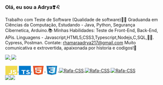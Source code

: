 ### Olá, eu sou a Adrya❣️♌

Trabalho com Teste de Software (Qualidade de software)👩‍💼
Graduanda em Ciências da Computação, Estudando - Java, Python, Segurança Cibernetica, Arduino.📚
Minhas Habilidades: Teste de Front-End, Back-End, APis. Linguagens - Javascript,HTML5,CSS3,Typescript,Nodejs,C,SQL,👩‍💻. Cypress, Postman.
Contate: rhamaraadrya217@gmail.com
Muito comunicativa e extrovertida, apaixonada por historia e codigos!💜

<div>
  <a href="https://github.com/adryarhamara">
  <img height = "180em" src = "https://github-readme-stats.vercel.app/api?username=adryarhamara&show_icons=true&theme=jolly&include_all_commits=true&count_private=true" />
  <img height = "180em" src = "https://github-readme-stats.vercel.app/api/top-langs/?username=adryarhamara&layout=compact&langs_count=7&theme=jolly" />
</div> 
  <div>
    <div style="display: inline_block"><br>
  <img align="center" alt="Rafa-Js" height="30" width="40" src="https://raw.githubusercontent.com/devicons/devicon/master/icons/javascript/javascript-plain.svg">
  <img align="center" alt="Rafa-Ts" height="30" width="40" src="https://raw.githubusercontent.com/devicons/devicon/master/icons/typescript/typescript-plain.svg">
  <img align="center" alt="Rafa-HTML" height="30" width="40" src="https://raw.githubusercontent.com/devicons/devicon/master/icons/html5/html5-original.svg">
  <img align="center" alt="Rafa-CSS" height="30" width="40" src="https://raw.githubusercontent.com/devicons/devicon/master/icons/css3/css3-original.svg">
  <img align="center" alt="Rafa-CSS" height="40" width="50" src="https://cdn.jsdelivr.net/gh/devicons/devicon/icons/c/c-original.svg" />
  <img align="center" alt="Rafa-CSS" height="40" width="50" src="https://cdn.jsdelivr.net/gh/devicons/devicon/icons/arduino/arduino-original-wordmark.svg" />
  <img align="center" alt="Rafa-CSS" height="40" width="50" src="https://cdn.jsdelivr.net/gh/devicons/devicon/icons/docker/docker-original-wordmark.svg" />
    </div>
    
  <div>
  <a href="https://www.linkedin.com/in/adrya-sabino-gomes-151767204" target="_blank"> <img src = "https://img.shields.io/badge/LinkedIn-0077B5?style=for-the-badge&logo=linkedin&logoColor=white"
  <a href="https://discord.com/channels/@me" target="_blank"><img src="https://img.shields.io/badge/Discord-7289DA?style=for-the-badge&logo=discord&logoColor=white" target="_blank"></a>                                                                                         
 </div>
                                                                  
 
